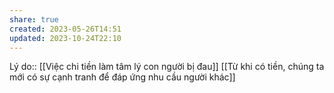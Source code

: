 ```yaml
---
share: true
created: 2023-05-26T14:51
updated: 2023-10-24T22:10
---
```

Lý do:: [[Việc chi tiền làm tâm lý con người bị đau]]
[[Từ khi có tiền, chúng ta mới có sự cạnh tranh để đáp ứng nhu cầu người khác]]